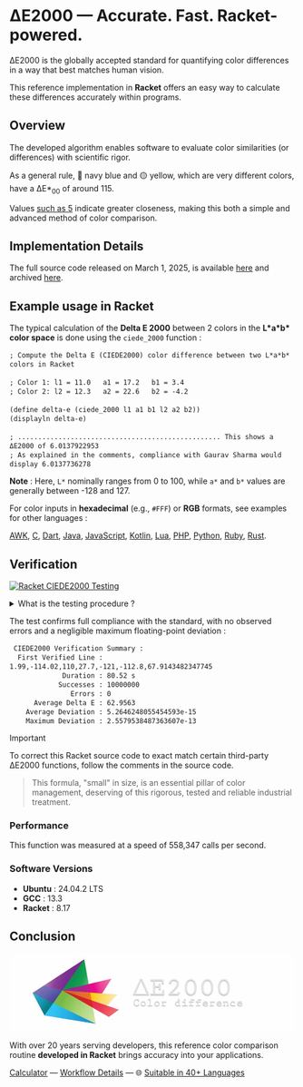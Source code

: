 # ΔE2000 — Accurate. Fast. Racket-powered.

ΔE2000 is the globally accepted standard for quantifying color differences in a way that best matches human vision.

This reference implementation in **Racket** offers an easy way to calculate these differences accurately within programs.

## Overview

The developed algorithm enables software to evaluate color similarities (or differences) with scientific rigor.

As a general rule, 🔵 navy blue and 🟡 yellow, which are very different colors, have a ΔE\*<sub>00</sub> of around 115.

Values [such as 5](https://michel-leonard.github.io/ciede2000-color-matching/de2000-rgb-pairs.html?seq=50&delta-e=5) indicate greater closeness, making this both a simple and advanced method of color comparison.

## Implementation Details

The full source code released on March 1, 2025, is available [here](../../ciede-2000.rkt#L8) and archived [here](https://web.archive.org/https://raw.githubusercontent.com/michel-leonard/ciede2000-color-matching/refs/heads/main/ciede-2000.rkt).

## Example usage in Racket

The typical calculation of the **Delta E 2000** between 2 colors in the **L\*a\*b\* color space** is done using the `ciede_2000` function :

```racket
; Compute the Delta E (CIEDE2000) color difference between two L*a*b* colors in Racket

; Color 1: l1 = 11.0   a1 = 17.2   b1 = 3.4
; Color 2: l2 = 12.3   a2 = 22.6   b2 = -4.2

(define delta-e (ciede_2000 l1 a1 b1 l2 a2 b2))
(displayln delta-e)

; .................................................. This shows a ΔE2000 of 6.0137922953
; As explained in the comments, compliance with Gaurav Sharma would display 6.0137736278
```

**Note** : Here, `L*` nominally ranges from 0 to 100, while `a*` and `b*` values are generally between -128 and 127.

For color inputs in **hexadecimal** (e.g., `#FFF`) or **RGB** formats, see examples for other languages :

[AWK](../awk#-flexibility), [C](../c#δe2000--accurate-fast-c-powered), [Dart](../dart#δe2000--accurate-fast-dart-powered), [Java](../java#δe2000--accurate-fast-java-powered), [JavaScript](../js#-flexibility), [Kotlin](../kt#δe2000--accurate-fast-kotlin-powered), [Lua](../lua#-flexibility), [PHP](../php#δe2000--accurate-fast-php-powered), [Python](../py#δe2000--accurate-fast-python-powered), [Ruby](../rb#δe2000--accurate-fast-ruby-powered), [Rust](../rs#δe2000--accurate-fast-rust-powered).

## Verification

[![Racket CIEDE2000 Testing](https://github.com/michel-leonard/ciede2000-color-matching/actions/workflows/test-rkt.yml/badge.svg)](https://github.com/michel-leonard/ciede2000-color-matching/actions/workflows/test-rkt.yml)

<details>
<summary>What is the testing procedure ?</summary>

The [ciede-2000-driver.c](../c/ciede-2000-driver.c) program generates color pairs, and checks the **CIE2000** color differences **measured by Racket**, like this :

1. `command -v racket > /dev/null || { sudo apt-get update && sudo apt-get install racket ; }`
2. `command -v gcc > /dev/null || { sudo apt-get update && sudo apt-get install gcc ; }`
3. `gcc -std=c99 -Wall -pedantic -O2 -g tests/c/ciede-2000-driver.c -o ciede-2000-driver -lm`
4. `./ciede-2000-driver --generate 10000000 --output-file test-cases.csv`
5. `racket tests/rkt/ciede-2000-driver.rkt test-cases.csv | ./ciede-2000-driver`

Where the main files involved are [ciede-2000-driver.rk](ciede-2000-driver.rk) for calculations and [test-rk.yml](../../.github/workflows/test-rk.yml) for automation.
</details>

The test confirms full compliance with the standard, with no observed errors and a negligible maximum floating-point deviation :

```
 CIEDE2000 Verification Summary :
  First Verified Line : 1.99,-114.02,110,27.7,-121,-112.8,67.9143482347745
             Duration : 80.52 s
            Successes : 10000000
               Errors : 0
      Average Delta E : 62.9563
    Average Deviation : 5.2646248055454593e-15
    Maximum Deviation : 2.5579538487363607e-13
```

> [!IMPORTANT]
> To correct this Racket source code to exact match certain third-party ΔE2000 functions, follow the comments in the source code.

> This formula, "small" in size, is an essential pillar of color management, deserving of this rigorous, tested and reliable industrial treatment.

### Performance

This function was measured at a speed of 558,347 calls per second.

### Software Versions

- **Ubuntu** : 24.04.2 LTS
- **GCC** : 13.3
- **Racket** : 8.17

## Conclusion

![The ΔE*00 equation is very effective at predicting perceived color differences](https://github.com/michel-leonard/ciede2000-color-matching/raw/main/docs/assets/images/logo.jpg)

With over 20 years serving developers, this reference color comparison routine **developed in Racket** brings accuracy into your applications.

[Calculator](https://michel-leonard.github.io/ciede2000-color-matching/lab-color-calculator.html?L1=39.1&a1=50.5&b1=-37.5&L2=44.8&a2=11&b2=8.6) — [Workflow Details](../../.github/workflows#workflow-details) — 🌐 [Suitable in 40+ Languages](../../#implementations)
